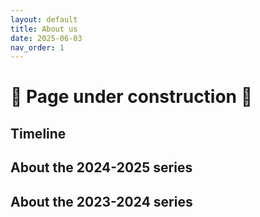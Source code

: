 ```yaml
---
layout: default
title: About us
date: 2025-06-03
nav_order: 1
---
```


# 🚧 Page under construction 🚧

## Timeline

## About the 2024-2025 series

## About the 2023-2024 series